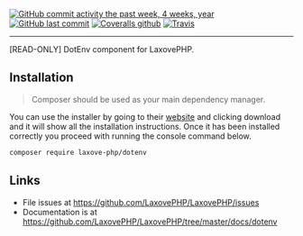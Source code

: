 [![GitHub commit activity the past week, 4 weeks, year](https://img.shields.io/github/commit-activity/y/LaxovePHP/DotEnv.svg?style=flat-square)](https://github.com/LaxovePHP/DotEnv/graphs/commit-activity) [![GitHub last commit](https://img.shields.io/github/last-commit/LaxovePHP/DotEnv.svg?style=flat-square)](https://github.com/LaxovePHP/DotEnv/commits/master) [![Coveralls github](https://img.shields.io/coveralls/github/LaxovePHP/DotEnv.svg?style=flat-square)](https://coveralls.io/github/LaxovePHP/DotEnv) [![Travis](https://img.shields.io/travis/LaxovePHP/DotEnv.svg?style=flat-square)](https://travis-ci.org/LaxovePHP/DotEnv)

--------
[READ-ONLY] DotEnv component for LaxovePHP.

## Installation
> Composer should be used as your main dependency manager.

You can use the installer by going to their [website](https://getcomposer.org/) and clicking download and it will show all the installation instructions. Once it has been installed correctly you proceed with running the console command below.

```sh
composer require laxove-php/dotenv
```
## Links
- File issues at <https://github.com/LaxovePHP/LaxovePHP/issues>
- Documentation is at <https://github.com/LaxovePHP/LaxovePHP/tree/master/docs/dotenv>
